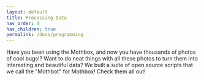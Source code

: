 ```yaml
---
layout: default
title: Processing Data
nav_order: 4
has_children: true
permalink: /docs/programming
---
```

Have you been using the Mothbox, and now you have thousands of photos of cool bugs!? Want to do neat things with all these photos to turn them into interesting and beautiful data? We built a suite of open source scripts that we call the "Mothbot" for Mothbox! Check them all out!
